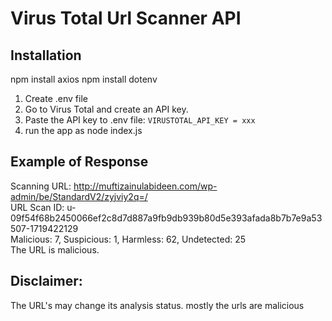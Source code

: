 ﻿# Virus Total Url Scanner API
 
## Installation
npm install axios
npm install dotenv

1. Create .env file 
2. Go to Virus Total and create an API key.
3. Paste the API key to .env file: `VIRUSTOTAL_API_KEY = xxx`
4. run the app as node index.js


## Example of Response
Scanning URL: http://muftizainulabideen.com/wp-admin/be/StandardV2/zyjviy2q=/ <br>
URL Scan ID: u-09f54f68b2450066ef2c8d7d887a9fb9db939b80d5e393afada8b7b7e9a53507-1719422129 <br>
Malicious: 7, Suspicious: 1, Harmless: 62, Undetected: 25 <br>
The URL is malicious. <br>


## Disclaimer: 
The URL's may change its analysis status. mostly the urls are malicious
